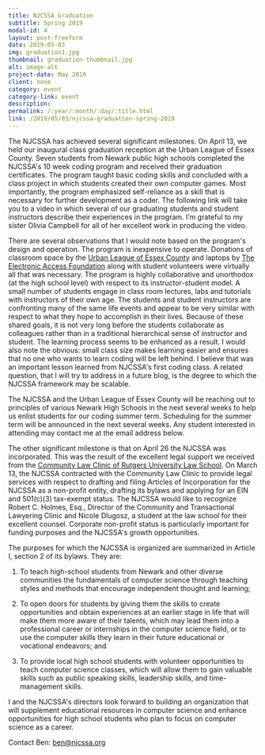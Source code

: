 ```yaml
---
title: NJCSSA Graduation
subtitle: Spring 2019
modal-id: 4
layout: post-freeform
date: 2019-05-03
img: graduation1.jpg
thumbnail: graduation-thumbnail.jpg
alt: image-alt
project-date: May 2019
client: none
category: event
category-link: event
description:
permalink: /:year/:month/:day/:title.html
link: /2019/05/03/njcssa-graduation-spring-2019
---
```


The NJCSSA has achieved several significant milestones. On April 13, we held our inaugural class graduation reception at the Urban League of Essex County. Seven students from Newark public high schools completed the NJCSSA's 10 week coding program and received their graduation certificates. The program taught basic coding skills and concluded with a class project in which students created their own computer games. Most importantly, the program emphasized self-reliance as a skill that is necessary for further development as a coder. The following link will take you to a video in which several of our graduating students and student instructors describe their experiences in the program. I’m grateful to my sister Olivia Campbell for all of her excellent work in producing the video.

There are several observations that I would note based on the program's design and operation. The program is inexpensive to operate. Donations of classroom space by the [Urban League of Essex County](http://www.ulec.org/) and laptops by [The Electronic Access Foundation](https://e-access.org/) along with student volunteers were virtually all that was necessary. The program is highly collaborative and unorthodox (at the high school level) with respect to its instructor-student model. A small number of students engage in class room lectures, labs and tutorials with instructors of their own age. The students and student instructors are confronting many of the same life events and appear to be very similar with respect to what they hope to accomplish in their lives. Because of these shared goals, it is not very long before the students collaborate as colleagues rather than in a traditional hierarchical sense of instructor and student. The learning process seems to be enhanced as a result. I would also note the obvious: small class size makes learning easier and ensures that no one who wants to learn coding will be left behind. I believe that was an important lesson learned from NJCSSA's  first coding class. A related question, that I will try to address in a future blog, is the degree to which the NJCSSA framework may be scalable. 

The NJCSSA and the Urban League of Essex County will be reaching out to principles of various Newark High Schools in the next several weeks to help us enlist students for our coding summer term. Scheduling for the summer term will be announced in the next several weeks. Any student interested in attending may contact me at the email address below.

The other significant milestone is that on April 26 the NJCSSA was incorporated. This was the result of the excellent legal support we received from the [Community Law Clinic of Rutgers University Law School](https://law.rutgers.edu/legal-clinics). On March 13, the NJCSSA contracted with the Community Law Clinic to provide legal services with respect to drafting and filing Articles of Incorporation for the NJCSSA as a non-profit entity, drafting its bylaws and applying for an EIN and 501(c)(3) tax-exempt status. The NJCSSA would like to recognize Robert C. Holmes, Esq., Director of the Community and Transactional Lawyering Clinic and Nicole Dlugosz, a student at the law school for their excellent counsel. Corporate non-profit status is particularly important for funding purposes and the NJCSSA's growth opportunities.

The purposes for which the NJCSSA is organized are summarized in Article I, section 2 of its bylaws. They are:

1. To teach high-school students from Newark and other diverse communities
the fundamentals of computer science through teaching styles and methods
that encourage independent thought and learning;

2. To open doors for students by giving them the skills to create opportunities
and obtain experiences at an earlier stage in life that will make them more
aware of their talents, which may lead them into a professional career or
internships in the computer science field, or to use the computer skills they
learn in their future educational or vocational endeavors; and

3. To provide local high school students with volunteer opportunities to teach
computer science classes, which will allow them to gain valuable skills such
as public speaking skills, leadership skills, and time-management skills.

I and the NJCSSA's directors look forward to building an organization that will supplement educational resources in computer science and enhance opportunities for high school students who plan to focus on computer science as a career.

Contact Ben: ben@njcssa.org
